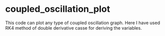 # coupled_oscillation_plot
This code can plot any type of coupled oscillation graph. Here I have used RK4 method of double derivative casse for deriving the variables.
